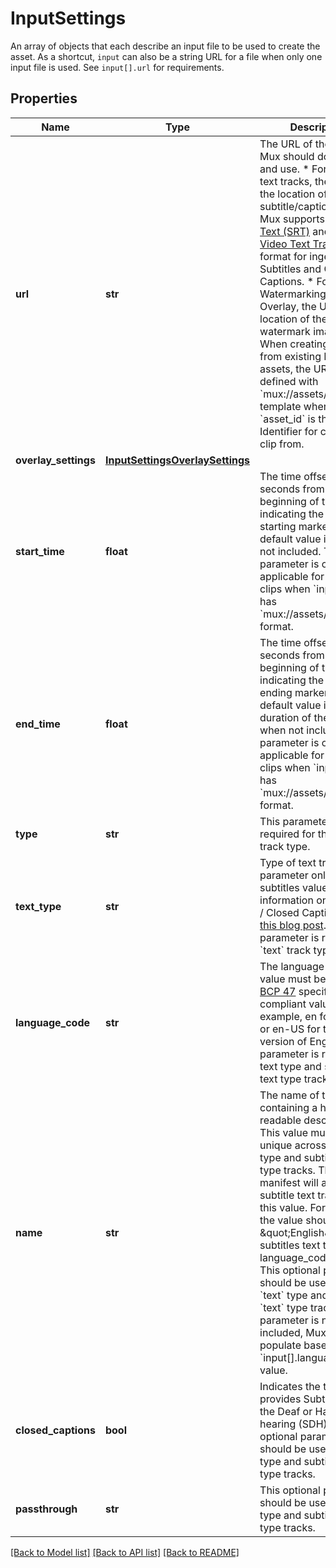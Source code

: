 # InputSettings

An array of objects that each describe an input file to be used to create the asset. As a shortcut, `input` can also be a string URL for a file when only one input file is used. See `input[].url` for requirements.
## Properties
Name | Type | Description | Notes
------------ | ------------- | ------------- | -------------
**url** | **str** | The URL of the file that Mux should download and use. * For subtitles text tracks, the URL is the location of subtitle/captions file. Mux supports [SubRip Text (SRT)](https://en.wikipedia.org/wiki/SubRip) and [Web Video Text Tracks](https://www.w3.org/TR/webvtt1/) format for ingesting Subtitles and Closed Captions. * For Watermarking or Overlay, the URL is the location of the watermark image. * When creating clips from existing Mux assets, the URL is defined with &#x60;mux://assets/{asset_id}&#x60; template where &#x60;asset_id&#x60; is the Asset Identifier for creating the clip from.  | [optional] 
**overlay_settings** | [**InputSettingsOverlaySettings**](InputSettingsOverlaySettings.md) |  | [optional] 
**start_time** | **float** | The time offset in seconds from the beginning of the video indicating the clip&#39;s starting marker. The default value is 0 when not included. This parameter is only applicable for creating clips when &#x60;input.url&#x60; has &#x60;mux://assets/{asset_id}&#x60; format. | [optional] 
**end_time** | **float** | The time offset in seconds from the beginning of the video, indicating the clip&#39;s ending marker. The default value is the duration of the video when not included. This parameter is only applicable for creating clips when &#x60;input.url&#x60; has &#x60;mux://assets/{asset_id}&#x60; format. | [optional] 
**type** | **str** | This parameter is required for the &#x60;text&#x60; track type. | [optional] 
**text_type** | **str** | Type of text track. This parameter only supports subtitles value. For more information on Subtitles / Closed Captions, [see this blog post](https://mux.com/blog/subtitles-captions-webvtt-hls-and-those-magic-flags/). This parameter is required for &#x60;text&#x60; track type. | [optional] 
**language_code** | **str** | The language code value must be a valid [BCP 47](https://tools.ietf.org/html/bcp47) specification compliant value. For example, en for English or en-US for the US version of English. This parameter is required for text type and subtitles text type track. | [optional] 
**name** | **str** | The name of the track containing a human-readable description. This value must be unique across all text type and subtitles &#x60;text&#x60; type tracks. The hls manifest will associate a subtitle text track with this value. For example, the value should be \&quot;English\&quot; for subtitles text track with language_code as en. This optional parameter should be used only for &#x60;text&#x60; type and subtitles &#x60;text&#x60; type track. If this parameter is not included, Mux will auto-populate based on the &#x60;input[].language_code&#x60; value. | [optional] 
**closed_captions** | **bool** | Indicates the track provides Subtitles for the Deaf or Hard-of-hearing (SDH). This optional parameter should be used for &#x60;text&#x60; type and subtitles &#x60;text&#x60; type tracks. | [optional] 
**passthrough** | **str** | This optional parameter should be used for &#x60;text&#x60; type and subtitles &#x60;text&#x60; type tracks. | [optional] 

[[Back to Model list]](../README.md#documentation-for-models) [[Back to API list]](../README.md#documentation-for-api-endpoints) [[Back to README]](../README.md)


